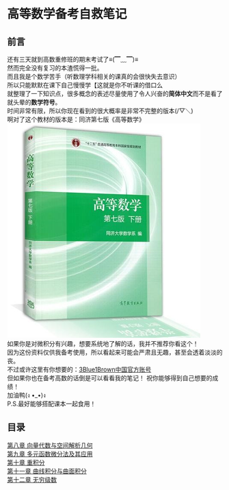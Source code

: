 # 高等数学备考自救笔记

## 前言

还有三天就到高数重修班的期末考试了≡(▔﹏▔)≡  
然而完全没有复习的本渣慌得一批。  
而且我是个数学苦手（听数理学科相关的课真的会很快失去意识）  
所以只能默默在课下自己慢慢学【这就是你不听课的借口么  
就整理了一下知识点，很多概念的表述尽量使用了令人兴奋的**简体中文**而不是看了就头晕的**数学符号**。  
时间非常有限，所以你现在看到的很大概率是非常不完整的版本(/▽＼)  
啊对了这个教材的版本是：同济第七版《高等数学》  
![cover](https://github.com/ValdisE/calculus-for-exam/blob/master/pics/cover.jpg)  
如果你是对微积分有兴趣，想要系统地了解的话，我并不推荐你看这个！  
因为这份资料仅供我备考使用，所以看起来可能会严肃且无趣，甚至会透着淡淡的丧。  
不过或许这里有你想要的：[3Blue1Brown中国官方账号](https://space.bilibili.com/88461692/video)  
但如果你也在备考高数的话倒是可以看看我的笔记！
祝你能够得到自己想要的成绩！  
加油鸭(ง •_•)ง  
P.S.最好能够搭配课本一起食用！

## 目录

[第八章 向量代数与空间解析几何](https://github.com/ValdisE/calculus-for-exam/blob/master/notes/08.%E5%90%91%E9%87%8F%E4%BB%A3%E6%95%B0%E4%B8%8E%E7%A9%BA%E9%97%B4%E8%A7%A3%E6%9E%90%E5%87%A0%E4%BD%95.md)  
[第九章 多元函数微分法及其应用](https://github.com/ValdisE/calculus-for-exam/blob/master/notes/09.%E5%A4%9A%E5%85%83%E5%87%BD%E6%95%B0%E5%BE%AE%E5%88%86%E6%B3%95%E5%8F%8A%E5%85%B6%E5%BA%94%E7%94%A8.md)  
[第十章 重积分](https://github.com/ValdisE/calculus-for-exam/blob/master/notes/10.%E9%87%8D%E7%A7%AF%E5%88%86.md)  
[第十一章 曲线积分与曲面积分](https://github.com/ValdisE/calculus-for-exam/blob/master/notes/11.%E6%9B%B2%E7%BA%BF%E7%A7%AF%E5%88%86%E4%B8%8E%E6%9B%B2%E9%9D%A2%E7%A7%AF%E5%88%86.md)  
[第十二章 无穷级数](https://github.com/ValdisE/calculus-for-exam/blob/master/notes/12.%E6%97%A0%E7%A9%B7%E7%BA%A7%E6%95%B0.md)  
